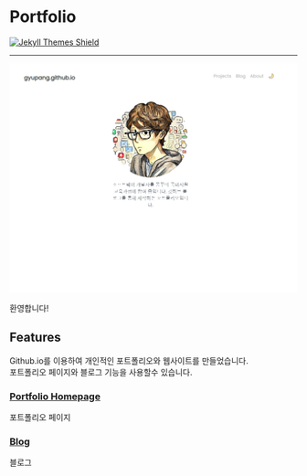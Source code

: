 # Portfolio

<a href="https://gyupang.github.io/">
    <img src="https://img.shields.io/badge/featured%20on-JekyllThemes-red.svg" height="20" alt="Jekyll Themes Shield" loading="lazy">
</a>

---

![home](_images/main.png)

환영합니다!



## Features
Github.io를 이용하여 개인적인 포트폴리오와 웹사이트를 만들었습니다.<br>
포트폴리오 페이지와 블로그 기능을 사용할수 있습니다.

### [Portfolio Homepage](https://gyupang.github.io/projects/)

포트폴리오 페이지
<!-- 
### [Presentations List]()

A optional list of your presentations auto-generated for a data file. -->

### [Blog](https://gyupang.github.io/blog/)

블로그


<!-- ## Licence

The theme is available as open source under the terms of the [MIT Licence](https://opensource.org/licenses/MIT). -->


<!-- https://youssefraafatnasry.github.io/portfolYOU/docs/ -->